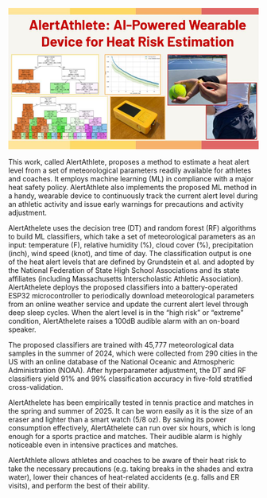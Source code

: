 <p align="center">
  <img src="images/banner.jpg" width="750" />
</p>

This work, called AlertAthlete, proposes a method to estimate a heat alert level from a set of meteorological parameters readily available for athletes and coaches. It employs machine learning (ML) in compliance with a major heat safety policy. AlertAthlete also implements the proposed ML method in a handy, wearable device to continuously track the current alert level during an athletic activity and issue early warnings for precautions and activity adjustment.

AlertAthelete uses the decision tree (DT) and random forest (RF) algorithms to build ML classifiers, which take a set of meteorological parameters as an input: temperature (F), relative humidity (%), cloud cover (%), precipitation (inch), wind speed (knot), and time of day. The classification output is one of the heat alert levels that are defined by Grundstein et al. and adopted by the National Federation of State High School Associations and its state affiliates (including Massachusetts Interscholastic Athletic Association). AlertAthelete deploys the proposed classifiers into a battery-operated ESP32 microcontroller to periodically download meteorological parameters from an online weather service and update the current alert level through deep sleep cycles. When the alert level is in the “high risk” or “extreme” condition, AlertAthelete raises a 100dB audible alarm with an on-board speaker. 

The proposed classifiers are trained with 45,777 meteorological data samples in the summer of 2024, which were collected from 290 cities in the US with an online database of the National Oceanic and Atmospheric Administration (NOAA). After hyperparameter adjustment, the DT and RF classifiers yield 91% and 99% classification accuracy in five-fold stratified cross-validation. 

AlertAthelete has been empirically tested in tennis practice and matches in the spring and summer of 2025. It can be worn easily as it is the size of an eraser and lighter than a smart watch (5/8 oz). By saving its power consumption effectively, AlertAthelete can run over six hours, which is long enough for a sports practice and matches. Their audible alarm is highly noticeable even in intensive practices and matches. 

AlertAthlete allows athletes and coaches to be aware of their heat risk to take the necessary precautions (e.g. taking breaks in the shades and extra water), lower their chances of heat-related accidents (e.g. falls and ER visits), and perform the best of their ability. 


